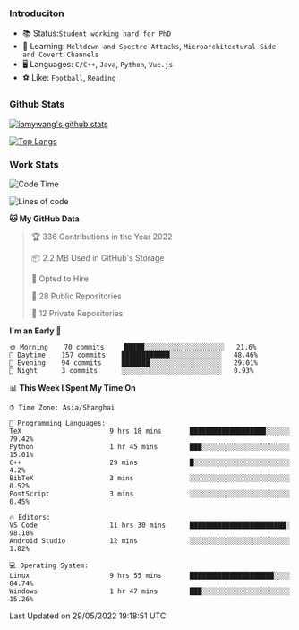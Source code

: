 ### Introduciton

- 📚 Status:`Student working hard for PhD`
- 🔎 Learning: `Meltdown and Spectre Attacks`, `Microarchitectural Side and Covert Channels`
- 🖥️ Languages: `C/C++`, `Java`, `Python`, `Vue.js`
- ⚽ Like: `Football`, `Reading`

### Github Stats

[![iamywang's github stats](https://github-readme-stats.vercel.app/api?username=iamywang&count_private=true&show_icons=true)]()

[![Top Langs](https://github-readme-stats.vercel.app/api/top-langs/?username=iamywang&layout=compact)]()

### Work Stats

<!--START_SECTION:waka-->
![Code Time](http://img.shields.io/badge/Code%20Time-360%20hrs%2024%20mins-blue)

![Lines of code](https://img.shields.io/badge/From%20Hello%20World%20I%27ve%20Written--40%20Thousand%20lines%20of%20code-blue)

**🐱 My GitHub Data** 

> 🏆 336 Contributions in the Year 2022
 > 
> 📦 2.2 MB Used in GitHub's Storage 
 > 
> 💼 Opted to Hire
 > 
> 📜 28 Public Repositories 
 > 
> 🔑 12 Private Repositories  
 > 
**I'm an Early 🐤** 

```text
🌞 Morning    70 commits     █████░░░░░░░░░░░░░░░░░░░░   21.6% 
🌆 Daytime    157 commits    ████████████░░░░░░░░░░░░░   48.46% 
🌃 Evening    94 commits     ███████░░░░░░░░░░░░░░░░░░   29.01% 
🌙 Night      3 commits      ░░░░░░░░░░░░░░░░░░░░░░░░░   0.93%

```


📊 **This Week I Spent My Time On** 

```text
⌚︎ Time Zone: Asia/Shanghai

💬 Programming Languages: 
TeX                      9 hrs 18 mins       ███████████████████░░░░░░   79.42% 
Python                   1 hr 45 mins        ███░░░░░░░░░░░░░░░░░░░░░░   15.01% 
C++                      29 mins             █░░░░░░░░░░░░░░░░░░░░░░░░   4.2% 
BibTeX                   3 mins              ░░░░░░░░░░░░░░░░░░░░░░░░░   0.52% 
PostScript               3 mins              ░░░░░░░░░░░░░░░░░░░░░░░░░   0.45%

🔥 Editors: 
VS Code                  11 hrs 30 mins      ████████████████████████░   98.18% 
Android Studio           12 mins             ░░░░░░░░░░░░░░░░░░░░░░░░░   1.82%

💻 Operating System: 
Linux                    9 hrs 55 mins       █████████████████████░░░░   84.74% 
Windows                  1 hr 47 mins        ███░░░░░░░░░░░░░░░░░░░░░░   15.26%

```


 Last Updated on 29/05/2022 19:18:51 UTC
<!--END_SECTION:waka-->
